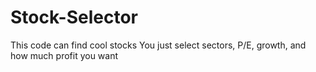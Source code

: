 # Stock-Selector
This code can find cool stocks  You just select sectors, P/E, growth, and how much profit you want
